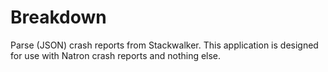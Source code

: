 # Breakdown

Parse (JSON) crash reports from Stackwalker. This application is designed for use with Natron crash reports and nothing else.
